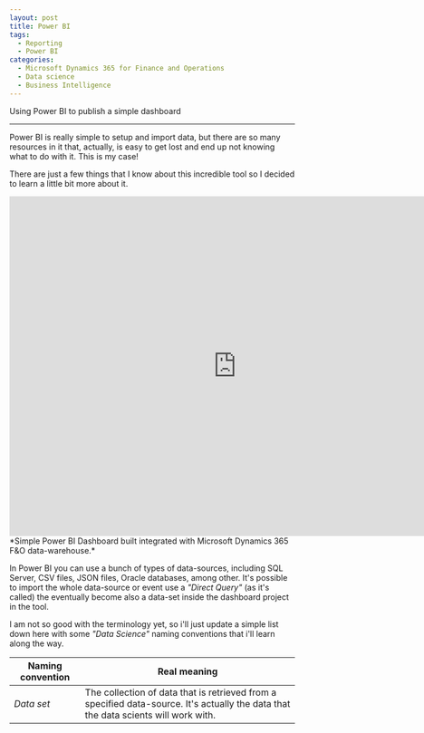 ```yaml
---
layout: post
title: Power BI
tags:
  - Reporting
  - Power BI
categories:
  - Microsoft Dynamics 365 for Finance and Operations
  - Data science
  - Business Intelligence
---
```


Using Power BI to publish a simple dashboard

---

Power BI is really simple to setup and import data, but there are so many resources in it that, actually, is easy to get lost and end up not knowing what to do with it. This is my case!

There are just a few things that I know about this incredible tool so I decided to learn a little bit more about it.

<iframe width="800" height="600" src="https://app.powerbi.com/view?r=eyJrIjoiM2RiMDQyY2ItM2ZiZi00MGUzLTk1NDYtZWI5ZGJkYTdiMTY4IiwidCI6IjBmZTlmOTU4LWQxNGUtNGZiZS1iYjUzLWMyNmM1OTY1Mzg3YiIsImMiOjh9" frameborder="0" allowFullScreen="true"></iframe>
*Simple Power BI Dashboard built integrated with Microsoft Dynamics 365 F&O data-warehouse.*

In Power BI you can use a bunch of types of data-sources, including SQL Server, CSV files, JSON files, Oracle databases, among other.
It's possible to import the whole data-source or event use a *"Direct Query"* (as it's called) the eventually become also a data-set inside the dashboard project in the tool.

I am not so good with the terminology yet, so i'll just update a simple list down here with some *"Data Science"* naming conventions that i'll learn along the way.

 Naming convention | Real meaning 
------------------ | -------------
*Data set*         | The collection of data that is retrieved from a specified data-source. It's actually the data that the data scients will work with.
